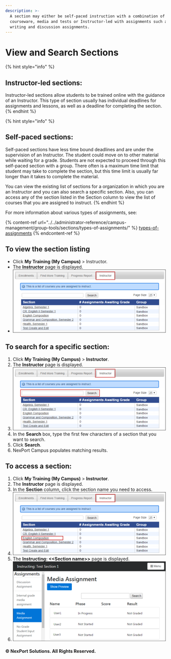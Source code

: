 ```yaml
---
description: >-
  A section may either be self-paced instruction with a combination of
  courseware, media and tests or Instructor-led with assignments such as the
  writing and discussion assignments.
---
```


# View and Search Sections

{% hint style="info" %}
## **Instructor-led sections:**

Instructor-led sections allow students to be trained online with the guidance of an Instructor. This type of section usually has individual deadlines for assignments and lessons, as well as a deadline for completing the section.
{% endhint %}

{% hint style="info" %}
## **Self-paced sections:**

Self-paced sections have less time bound deadlines and are under the supervision of an Instructor. The student could move on to other material while waiting for a grade. Students are not expected to proceed through this self-paced section with a group. There often is a maximum time limit that student may take to complete the section, but this time limit is usually far longer than it takes to complete the material.

You can view the existing list of sections for a organization in which you are an Instructor and you can also search a specific section. Also, you can access any of the section listed in the Section column to view the list of courses that you are assigned to instruct.
{% endhint %}

For more information about various types of assignments, see:

{% content-ref url="../../administrator-reference/campus-management/group-tools/sections/types-of-assignments/" %}
[types-of-assignments](../../administrator-reference/campus-management/group-tools/sections/types-of-assignments/)
{% endcontent-ref %}

## **To view the section listing**

* Click **My Training (My Campus)** > Instructor.
* The **Instructor** page is displayed.
* ![](/.gitbook/assets/Instructor_550x227.png)

&#x20;

## **To search for a specific section:**

1. Click **My Training (My Campus)** > **Instructor**.
2. The **Instructor** page is displayed.
3. ![](/.gitbook/assets/Instructor_Search_550x227.png)
4. In the **Search** box, type the first few characters of a section that you want to search.
5. Click **Search**.
6. NexPort Campus populates matching results.

&#x20;

## **To access a section:**

1. Click **My Training (My Campus)** > **Instructor**.
2. The **Instructor** page is displayed.
3. In the **Section** column, click the section name you need to access.
4. ![](/.gitbook/assets/Instructor_Access_550x227.png)
5. The **Instructing: <\<Section name>>** page is displayed.
6. ![](/.gitbook/assets/Instructing_page_550x287.png)

&#x20;

#### © NexPort Solutions. All Rights Reserved.
